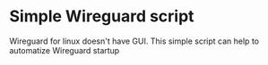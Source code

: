 # Simple Wireguard script
Wireguard for linux doesn't have GUI. This simple script can help to automatize Wireguard startup
